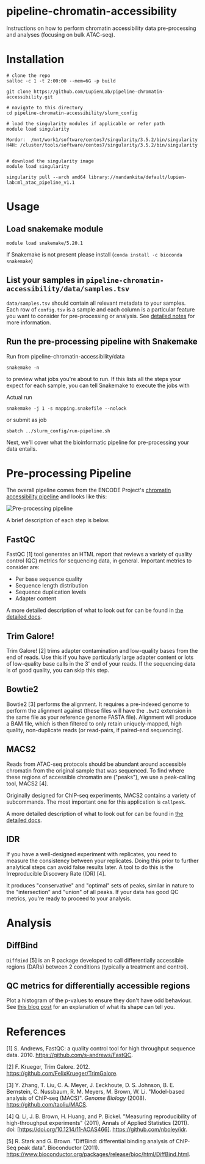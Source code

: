# pipeline-chromatin-accessibility

Instructions on how to perform chromatin accessibility data pre-processing and analyses (focusing on bulk ATAC-seq).

# Installation

```shell
# clone the repo
salloc -c 1 -t 2:00:00 --mem=6G -p build

git clone https://github.com/LupienLab/pipeline-chromatin-accessibility.git

# navigate to this directory
cd pipeline-chromatin-accessibility/slurm_config

# load the singularity modules if applicable or refer path
module load singularity

Mordor:  /mnt/work1/software/centos7/singularity/3.5.2/bin/singularity
H4H: /cluster/tools/software/centos7/singularity/3.5.2/bin/singularity


# download the singularity image
module load singularity

singularity pull --arch amd64 library://nandankita/default/lupien-lab:ml_atac_pipeline_v1.1
```

# Usage

## Load snakemake module

```shell
module load snakemake/5.20.1
```

If Snakemake is not present please install (`conda install -c bioconda snakemake`)

## List your samples in `pipeline-chromatin-accessibility/data/samples.tsv`

`data/samples.tsv` should contain all relevant metadata to your samples.
Each row of `config.tsv` is a sample and each column is a particular feature you want to consider for pre-processing or analysis.
See [detailed notes](docs/directory-structure/README.md) for more information.


## Run the pre-processing pipeline with Snakemake

Run from pipeline-chromatin-accessibility/data


```shell
snakemake -n
```

to preview what jobs you're about to run.
If this lists all the steps your expect for each sample, you can tell Snakemake to execute the jobs with

Actual run

```shell
snakemake -j 1 -s mapping.snakefile --nolock
```

or submit as job

```shell
sbatch ../slurm_config/run-pipeline.sh
```


Next, we'll cover what the bioinformatic pipeline for pre-processing your data entails.

# Pre-processing Pipeline

The overall pipeline comes from the ENCODE Project's [chromatin accessibility pipeline](https://www.encodeproject.org/pipelines/ENCPL792NWO/) and looks like this:

![Pre-processing pipeline](https://github.com/LupienLab/pipeline-chromatin-accessibility/blob/master/pipeline/pipeline.png)

A brief description of each step is below.

## FastQC

FastQC [1] tool generates an HTML report that reviews a variety of quality control (QC) metrics for sequencing data, in general.
Important metrics to consider are:

* Per base sequence quality
* Sequence length distribution
* Sequence duplication levels
* Adapter content

A more detailed description of what to look out for can be found in [the detailed docs](docs/fastqc/README.md).

## Trim Galore!

Trim Galore! [2] trims adapter contamination and low-quality bases from the end of reads.
Use this if you have particularly large adapter content or lots of low-quality base calls in the 3' end of your reads.
If the sequencing data is of good quality, you can skip this step.

## Bowtie2

Bowtie2 [3] performs the alignment.
It requires a pre-indexed genome to perform the alignment against (these files will have the `.bwt2` extension in the same file as your reference genome FASTA file).
Alignment will produce a BAM file, which is then filtered to only retain uniquely-mapped, high quality, non-duplicate reads (or read-pairs, if paired-end sequencing).

## MACS2

Reads from ATAC-seq protocols should be abundant around accessible chromatin from the original sample that was sequenced.
To find where these regions of accessible chromatin are ("peaks"), we use a peak-calling tool, MACS2 [4].

Originally designed for ChIP-seq experiments, MACS2 contains a variety of subcommands.
The most important one for this application is `callpeak`.

A more detailed description of what to look out for can be found in [the detailed docs](https://github.com/macs3-project/MACS).

## IDR

If you have a well-designed experiment with replicates, you need to measure the consistency between your replicates.
Doing this prior to further analytical steps can avoid false results later.
A tool to do this is the Irreproducible Discovery Rate (IDR) [4].

It produces "conservative" and "optimal" sets of peaks, similar in nature to the "intersection" and "union" of all peaks.
If your data has good QC metrics, you're ready to proceed to your analysis.

# Analysis

## DiffBind

`DiffBind` [5] is an R package developed to call differentially accessible regions (DARs) between 2 conditions (typically a treatment and control).

## QC metrics for differentially accessible regions

Plot a histogram of the p-values to ensure they don't have odd behaviour.
See [this blog post](http://varianceexplained.org/statistics/interpreting-pvalue-histogram/) for an explanation of what its shape can tell you.

# References

[1] S. Andrews, FastQC: a quality control tool for high throughput sequence data. 2010. https://github.com/s-andrews/FastQC.

[2] F. Krueger, Trim Galore. 2012. https://github.com/FelixKrueger/TrimGalore.

[3] Y. Zhang, T. Liu, C. A. Meyer, J. Eeckhoute, D. S. Johnson, B. E. Bernstein, C. Nussbaum, R. M. Meyers, M. Brown, W. Li. "Model-based analysis of ChIP-seq (MACS)". _Genome Biology_ (2008). https://github.com/taoliu/MACS.

[4] Q. Li, J. B. Brown, H. Huang, and P. Bickel. "Measuring reproducibility of high-throughput experiments" (2011), Annals of Applied Statistics (2011). doi: [https://doi.org/10.1214/11-AOAS466]. https://github.com/nboley/idr.

[5] R. Stark and G. Brown. "DiffBind: differential binding analysis of ChIP-Seq peak data". Bioconductor (2011). https://www.bioconductor.org/packages/release/bioc/html/DiffBind.html.
